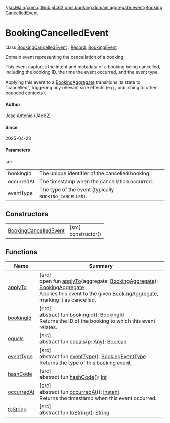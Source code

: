 //[srcMain](../../../index.md)/[com.github.j4c62.pms.booking.domain.aggregate.event](../index.md)/[BookingCancelledEvent](index.md)

# BookingCancelledEvent

class [BookingCancelledEvent](index.md) : [Record](https://docs.oracle.com/javase/8/docs/api/java/lang/Record.html), [BookingEvent](../-booking-event/index.md)

Domain event representing the cancellation of a booking.

This event captures the intent and metadata of a booking being cancelled, including the booking ID, the time the event
occurred, and the event type.

Applying this event to
a [BookingAggregate](../../com.github.j4c62.pms.booking.domain.aggregate/-booking-aggregate/index.md) transitions its
state to &quot;cancelled&quot;, triggering any relevant side effects (e.g., publishing to other bounded contexts).

#### Author

Jose Antonio (J4c62)

#### Since

2025-04-23

#### Parameters

src

|            |                                                        |
|------------|--------------------------------------------------------|
| bookingId  | The unique identifier of the cancelled booking.        |
| occurredAt | The timestamp when the cancellation occurred.          |
| eventType  | The type of the event (typically `BOOKING_CANCELLED`). |

## Constructors

|                                                      |                        |
|------------------------------------------------------|------------------------|
| [BookingCancelledEvent](-booking-cancelled-event.md) | [src]<br>constructor() |

## Functions

| Name                                                                                                                            | Summary                                                                                                                                                                                                                                                                                                                                                                                                                        |
|---------------------------------------------------------------------------------------------------------------------------------|--------------------------------------------------------------------------------------------------------------------------------------------------------------------------------------------------------------------------------------------------------------------------------------------------------------------------------------------------------------------------------------------------------------------------------|
| [applyTo](apply-to.md)                                                                                                          | [src]<br>open fun [applyTo](apply-to.md)(aggregate: [BookingAggregate](../../com.github.j4c62.pms.booking.domain.aggregate/-booking-aggregate/index.md)): [BookingAggregate](../../com.github.j4c62.pms.booking.domain.aggregate/-booking-aggregate/index.md)<br>Applies this event to the given [BookingAggregate](../../com.github.j4c62.pms.booking.domain.aggregate/-booking-aggregate/index.md), marking it as cancelled. |
| [bookingId](../-booking-event/booking-id.md)                                                                                    | [src]<br>abstract fun [bookingId](../-booking-event/booking-id.md)(): [BookingId](../../com.github.j4c62.pms.booking.domain.aggregate.vo/-booking-id/index.md)<br>Returns the ID of the booking to which this event relates.                                                                                                                                                                                                   |
| [equals](../../com.github.j4c62.pms.booking.domain.aggregate/-booking-aggregate/index.md#-1797860926%2FFunctions%2F-748457715)  | [src]<br>abstract fun [equals](../../com.github.j4c62.pms.booking.domain.aggregate/-booking-aggregate/index.md#-1797860926%2FFunctions%2F-748457715)(p: [Any](https://kotlinlang.org/api/core/kotlin-stdlib/kotlin/-any/index.html)): [Boolean](https://kotlinlang.org/api/core/kotlin-stdlib/kotlin/-boolean/index.html)                                                                                                      |
| [eventType](../-booking-event/event-type.md)                                                                                    | [src]<br>abstract fun [eventType](../-booking-event/event-type.md)(): [BookingEventType](../../com.github.j4c62.pms.booking.domain.aggregate.vo/-booking-event-type/index.md)<br>Returns the type of this booking event.                                                                                                                                                                                                       |
| [hashCode](../../com.github.j4c62.pms.booking.domain.aggregate/-booking-aggregate/index.md#1761002009%2FFunctions%2F-748457715) | [src]<br>abstract fun [hashCode](../../com.github.j4c62.pms.booking.domain.aggregate/-booking-aggregate/index.md#1761002009%2FFunctions%2F-748457715)(): [Int](https://kotlinlang.org/api/core/kotlin-stdlib/kotlin/-int/index.html)                                                                                                                                                                                           |
| [occurredAt](../-booking-event/occurred-at.md)                                                                                  | [src]<br>abstract fun [occurredAt](../-booking-event/occurred-at.md)(): [Instant](https://docs.oracle.com/javase/8/docs/api/java/time/Instant.html)<br>Returns the timestamp when this event occurred.                                                                                                                                                                                                                         |
| [toString](../../com.github.j4c62.pms.booking.domain.aggregate/-booking-aggregate/index.md#1582835944%2FFunctions%2F-748457715) | [src]<br>abstract fun [toString](../../com.github.j4c62.pms.booking.domain.aggregate/-booking-aggregate/index.md#1582835944%2FFunctions%2F-748457715)(): [String](https://docs.oracle.com/javase/8/docs/api/java/lang/String.html)                                                                                                                                                                                             |
